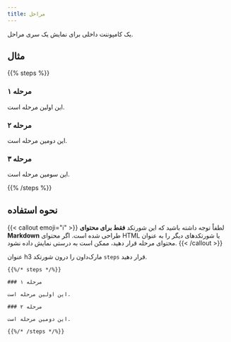 ```yaml
---
title: مراحل
---
```


یک کامپوننت داخلی برای نمایش یک سری مراحل.

## مثال

{{% steps %}}

### مرحله ۱

این اولین مرحله است.

### مرحله ۲

این دومین مرحله است.

### مرحله ۳

این سومین مرحله است.

{{% /steps %}}


## نحوه استفاده

{{< callout emoji="ℹ️" >}}
  لطفاً توجه داشته باشید که این شورتکد **فقط برای محتوای Markdown** طراحی شده است.
  اگر محتوای HTML یا شورتکدهای دیگر را به عنوان محتوای مرحله قرار دهید، ممکن است به درستی نمایش داده نشود.
{{< /callout >}}

عنوان h3 مارک‌داون را درون شورتکد `steps` قرار دهید.

```
{{%/* steps */%}}

### مرحله ۱

این اولین مرحله است.

### مرحله ۲

این دومین مرحله است.

{{%/* /steps */%}}
```